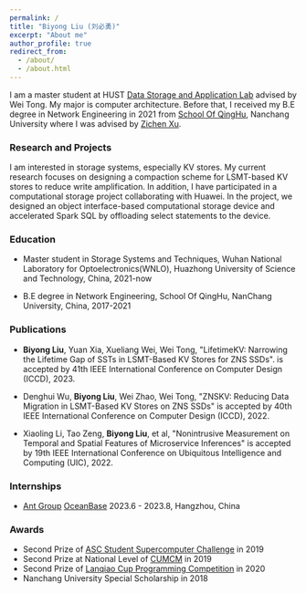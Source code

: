 ```yaml
---
permalink: /
title: "Biyong Liu (刘必勇)"
excerpt: "About me"
author_profile: true
redirect_from: 
  - /about/
  - /about.html
---
```



I am a master student at HUST [Data Storage and Application Lab](http://stlab.wnlo.hust.edu.cn/index.jsp) advised by Wei Tong. My major is computer architecture. Before that, I received my B.E degree in Network Engineering in 2021 from [School Of QingHu](http://qhxy.ncu.edu.cn/xygk/xyjs/index.htm), Nanchang University
where I was advised by [Zichen Xu](https://good.ncu.edu.cn/Pages/Professor.html).


### Research and Projects
I am interested in storage systems, especially KV stores. My current research focuses on designing a compaction scheme for LSMT-based KV stores to reduce write amplification. In addition, I have participated in a computational storage project collaborating with Huawei. In the project, we designed an object interface-based computational storage device and accelerated Spark SQL by offloading select statements to the device.

### Education

- Master student in Storage Systems and Techniques, Wuhan National Laboratory for Optoelectronics(WNLO), Huazhong University of Science and Technology, China, 2021-now

- B.E degree in Network Engineering, School Of QingHu, NanChang University, China, 2017-2021



### Publications

- **Biyong Liu**, Yuan Xia, Xueliang Wei, Wei  Tong, "LifetimeKV: Narrowing the Lifetime Gap of SSTs in LSMT-Based KV Stores for ZNS SSDs". is accepted by 41th IEEE International Conference on Computer Design (ICCD), 2023.

- Denghui Wu, **Biyong Liu**, Wei Zhao, Wei Tong, "ZNSKV: Reducing Data Migration in LSMT-Based KV Stores on ZNS SSDs" is accepted by 40th IEEE International Conference on Computer Design (ICCD), 2022.

<!-- &ensp;&ensp;In this paper, we propose our ZNS SSD based KV store ZNSKV to reduce the redundant data migration in garbage collection and LSMT compaction.  -->

- Xiaoling Li, Tao Zeng, **Biyong Liu**, et al, "Nonintrusive Measurement on Temporal and Spatial Features of Microservice Inferences" is accepted by 19th IEEE International Conference on Ubiquitous Intelligence and Computing (UIC), 2022.

<!-- &ensp;&ensp;In this paper, we propose a framework to provide nonintrusive measurements on microservice inference (MEME), to detect fraudulent behaviors of cloud service providers on microservice-based applications. (My undergraduate thesis) -->


  
### Internships

- [Ant Group](https://www.antgroup.com/)    [OceanBase](https://www.oceanbase.com/)     2023.6 - 2023.8,  Hangzhou, China

### Awards

- Second Prize of [ASC Student Supercomputer Challenge](http://www.asc-events.org/) in 2019
- Second Prize at National Level of [CUMCM](http://www.mcm.edu.cn/) in 2019
- Second Prize of [Lanqiao Cup Programming Competition](https://dasai.lanqiao.cn/pages/dasai/index.html) in 2020
- Nanchang University Special Scholarship in 2018
